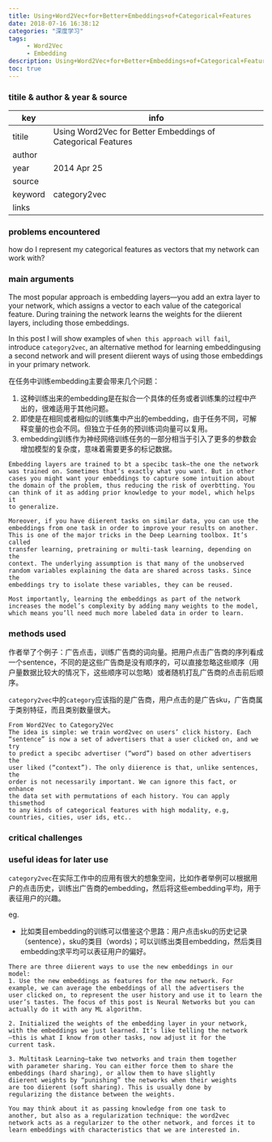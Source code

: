 ```yaml
---
title: Using+Word2Vec+for+Better+Embeddings+of+Categorical+Features
date: 2018-07-16 16:38:12
categories: "深度学习"
tags:
     - Word2Vec
     - Embedding
description: Using+Word2Vec+for+Better+Embeddings+of+Categorical+Features
toc: true
---
```


### titile & author & year & source
key|info
----|----
titile|Using Word2Vec for Better Embeddings of Categorical Features
author|
year|2014 Apr 25
source|
keyword|category2vec
links|

### problems encountered
how do I represent my categorical features as vectors that my network can work with?

### main arguments
The most popular approach is embedding layers—you add an extra
layer to your network, which assigns a vector to each value of the
categorical feature. During training the network learns the weights for
the diierent layers, including those embeddings.

In this post I will show examples of `when this approach will fail`,
introduce `category2vec`, an alternative method for learning embeddingusing a second network and will present diierent ways of using those
embeddings in your primary network.

在任务中训练embedding主要会带来几个问题：
1. 这种训练出来的embedding是在拟合一个具体的任务或者训练集的过程中产出的，很难适用于其他问题。
2. 即使是在相同或者相似的训练集中产出的embedding，由于任务不同，可解释变量的也会不同。但独立于任务的预训练词向量可以复用。
3. embedding训练作为神经网络训练任务的一部分相当于引入了更多的参数会增加模型的复杂度，意味着需要更多的标记数据。


<!--more-->

```
Embedding layers are trained to bt a specibc task—the one the network
was trained on. Sometimes that’s exactly what you want. But in other
cases you might want your embeddings to capture some intuition about
the domain of the problem, thus reducing the risk of overbtting. You
can think of it as adding prior knowledge to your model, which helps it
to generalize.

Moreover, if you have diierent tasks on similar data, you can use the
embeddings from one task in order to improve your results on another.
This is one of the major tricks in the Deep Learning toolbox. It’s called
transfer learning, pretraining or multi-task learning, depending on the
context. The underlying assumption is that many of the unobserved
random variables explaining the data are shared across tasks. Since the
embeddings try to isolate these variables, they can be reused.

Most importantly, learning the embeddings as part of the network
increases the model’s complexity by adding many weights to the model,
which means you’ll need much more labeled data in order to learn.
```
### methods used
作者举了个例子：广告点击，训练广告商的词向量。把用户点击广告商的序列看成一个sentence，不同的是这些广告商是没有顺序的，可以直接忽略这些顺序（用户量数据比较大的情况下，这些顺序可以忽略）或者随机打乱广告商的点击前后顺序。

`category2vec`中的`category`应该指的是广告商，用户点击的是广告sku，广告商属于类别特征，而且类别数量很大。

```
From Word2Vec to Category2Vec
The idea is simple: we train word2vec on users’ click history. Each
“sentence” is now a set of advertisers that a user clicked on, and we try
to predict a specibc advertiser (“word”) based on other advertisers the
user liked (“context”). The only diierence is that, unlike sentences, the
order is not necessarily important. We can ignore this fact, or enhance
the data set with permutations of each history. You can apply thismethod
to any kinds of categorical features with high modality, e.g,
countries, cities, user ids, etc..
```

### critical challenges

### useful ideas for later use
`category2vec`在实际工作中的应用有很大的想象空间，比如作者举例可以根据用户的点击历史，训练出广告商的embedding，然后将这些embedding平均，用于表征用户的兴趣。

eg.
* 比如类目embedding的训练可以借鉴这个思路：用户点击sku的历史记录（sentence），sku的类目（words)；可以训练出类目embedding，然后类目embedding求平均可以表征用户的偏好。


```
There are three diierent ways to use the new embeddings in our
model:
1. Use the new embeddings as features for the new network. For
example, we can average the embeddings of all the advertisers the
user clicked on, to represent the user history and use it to learn the
user’s tastes. The focus of this post is Neural Networks but you can
actually do it with any ML algorithm.

2. Initialized the weights of the embedding layer in your network,
with the embeddings we just learned. It’s like telling the network
—this is what I know from other tasks, now adjust it for the
current task.

3. Multitask Learning—take two networks and train them together
with parameter sharing. You can either force them to share the
embeddings (hard sharing), or allow them to have slightly
diierent weights by “punishing” the networks when their weights
are too diierent (soft sharing). This is usually done by
regularizing the distance between the weights.

You may think about it as passing knowledge from one task to
another, but also as a regularization technique: the word2vec
network acts as a regularizer to the other network, and forces it to
learn embeddings with characteristics that we are interested in.
```
